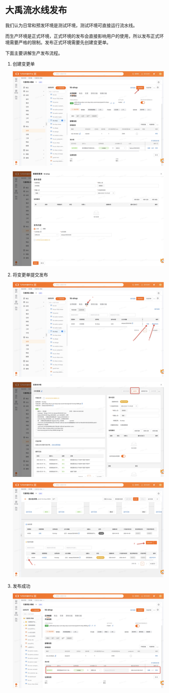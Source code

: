 # 大禹流水线发布

我们认为日常和预发环境是测试环境，测试环境可直接运行流水线。

而生产环境是正式环境，正式环境的发布会直接影响用户的使用，所以发布正式环境需要严格的限制。发布正式环境需要先创建变更单。

下面主要讲解生产发布流程。

1. 创建变更单

   ![](./assets/dayu1.jpg)

   ![](./assets/dayu2.jpg)

2. 将变更单提交发布

   ![](./assets/dayu3.jpg)

   ![](./assets/dayu4.jpg)

   ![](./assets/dayu5.jpg)

3. 发布成功

   ![](./assets/dayu6.jpg)
